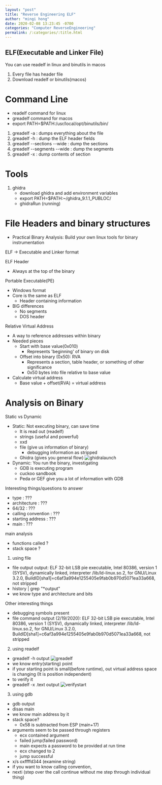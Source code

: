 ```yaml
---
layout: "post"
title: "Reverse Engineering ELF"
author: "mingi hong"
date: 2020-02-08 13:23:45 -0700
categories: "Computer ReverseEngineering"
permalink: /:categories/:title.html
---
```


## ELF(Executable and Linker File)

You can use readelf in linux and binutils in macos

1. Every file has header file
2. Download readelf or binutils(macos)

# Command Line
- readelf command for linux
- greadelf command for macos
- export PATH=$PATH:/usr/local/opt/binutils/bin/

1. greadelf -a : dumps everything about the file
2. greadelf -h : dump the ELF header fields
3. greadelf --sections --wide : dump the sections
4. greadelf --segments --wide : dump the segments
5. greadelf -x : dump contents of section

# Tools
1. ghidra
    - download ghidra and add environment variables
    - export PATH=$PATH:~/ghidra_9.1.1_PUBLOC/
    - ghidraRun (running)

# File Headers and binary structures
- Practical Binary Analysis: Build your own linux tools for binary instrumentation

ELF -> Executable and Linker format

ELF Header
- Always at the top of the binary

Portable Executable(PE)
- Windows format
- Core is the same as ELF
    - Header containing information
- BIG differences
    - No segments
    - DOS header

Relative Virtual Address
- A way to reference addresses within binary
- Needed pieces
    - Start with base value(0x010)
        - Represents 'beginning' of binary on disk
    - Offset into binary (0x50): RVA
        - Represents a section, table header, or something of other significance
        - 0x50 bytes into file relative to base value
- Calculate virtual address
    - Base value + offset(RVA) = virtual address

# Analysis on Binary

Static vs Dynamic

- Static: Not executing binary, can save time
    - It is read out (readelf)
    - strings (useful and powerful)
    - xxd
    - file (give us information of binary)
        - debugging information as stripped
    - Ghidra (gives you general flow)
![ghidralaunch](/minglab/assets/ghidralaunch.png)
- Dynamic: You run the binary, investigating
    - GDB is executing program
    - cuckoo sandbook
    - Peda or GEF give you a lot of information with GDB

Interesting things/questions to answer
- type                  : ???
- architecture          : ???
- 64/32                 : ???
- calling convention    : ???
- starting address      : ???
- main                  : ???

main analysis
- functions called ?
- stack space ?

1. using file
- file output
output: ELF 32-bit LSB pie executable, Intel 80386, version 1 (SYSV), dynamically linked, interpreter /lib/ld-linux.so.2, for GNU/Linux 3.2.0, BuildID[sha1]=c6af3a994e1255405e9fab0b970d5071ea33a668, not stripped
- history | grep "*output"
- we know type and architecture and bits

Other interesting things
- debugging symbols present
- file command output (2/19/2020): ELF 32-bit LSB pie executable, Intel 80386, version 1 (SYSV), dynamically linked, interpreter /lib/ld-linux.so.2, for GNU/Linux 3.2.0, BuildID[sha1]=c6af3a994e1255405e9fab0b970d5071ea33a668, not stripped

2. using readelf
- greadelf -h output
![greadelf](/minglab/assets/greadelfheader.png)
- we know entry(starting) point
- if your starting point is small(before runtime), out virtual address space is changing (It is position independent)
- to verify it
- greadelf -x .text output
![verifystart](/minglab/assets/Verifystartpoint.png)

3. using gdb
- gdb output
- disas main
- we know main address by it
- stack space?
    - 0x58 is subtracted from ESP (main+17)
- arguments seem to be passed through registers
    - ecx contained argument
    - failed jump(failed password)
    - main expects a password to be provided at run time
    - ecx changed to 2
    - jump successful
- x/s oxffffd344 (examine string)
- if you want to know calling convention, 
- nexti (step over the call continue without me step through individual thing)
